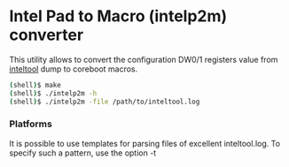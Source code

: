 Intel Pad to Macro (intelp2m) converter
=======================================

This utility allows to convert the configuration DW0/1 registers value
from [inteltool](../inteltool/description.md) dump to coreboot macros.

```bash
(shell)$ make
(shell)$ ./intelp2m -h
(shell)$ ./intelp2m -file /path/to/inteltool.log
```

### Platforms

It is possible to use templates for parsing files of excellent inteltool.log.
To specify such a pattern, use the option -t <template number>. For example,
using template type # 1, you can parse gpio.h from an already added board in
the coreboot project.
```bash
(shell)$ ./intelp2m -h
	-t
	template type number
		0 - inteltool.log (default)
		1 - gpio.h
		2 - your template
(shell)$ ./intelp2m -t 1 -file coreboot/src/mainboard/yourboard/gpio.h
```
You can also add a template to 'parser/template.go' for your file type with
the configuration of the pads.

platform type is set using the -p option (Sunrise by default):
```bash
	-p string
	set up a platform
		snr - Sunrise PCH with Skylake/Kaby Lake CPU
		lbg - Lewisburg PCH with Xeon SP CPU
		apl - Apollo Lake SoC
		cnl - CannonLake-LP or Whiskeylake/Coffeelake/Cometlake-U SoC
		adl - AlderLake PCH
	(default "snr")

(shell)$ ./intelp2m -p <platform> -file path/to/inteltool.log
```

### Packages

![][pckgs]

[pckgs]: config/gopackages.png

### Bit fields in macros

Use the -fld=cb option to only generate a sequence of bit fields in a new macro:

```bash
(shell)$ ./intelp2m -fld cb -p apl -file ../apollo-inteltool.log
```
```c
_PAD_CFG_STRUCT(GPIO_37, PAD_FUNC(NF1) | PAD_TRIG(OFF) | PAD_TRIG(OFF), PAD_PULL(DN_20K)), /* LPSS_UART0_TXD */
```

### Raw DW0, DW1 register value

To generate the gpio.c with raw PAD_CFG_DW0 and PAD_CFG_DW1 register values you need
to use the -fld=raw option:

```bash
  (shell)$ ./intelp2m -fld raw -file /path/to/inteltool.log
```
```c
_PAD_CFG_STRUCT(GPP_A10, 0x44000500, 0x00000000),
```

```bash
  (shell)$ ./intelp2m -iiii -fld raw -file /path/to/inteltool.log
```
```c
/* GPP_A10 - CLKOUT_LPC1 */
/* DW0: 0x44000500, DW1: 0x00000000 */
/* DW0: 0x04000100 - IGNORED */
/* PAD_CFG_NF(GPP_A10, NONE, DEEP, NF1), */
_PAD_CFG_STRUCT(GPP_A10, 0x44000500, 0x00000000),
```

### Macro Check

After generating the macro, the utility checks all used
fields of the configuration registers. If some field has been
ignored, the utility generates field macros. To not check
macros, use the -n option:
```bash
(shell)$ ./intelp2m -n -file /path/to/inteltool.log
```

In this case, some fields of the configuration registers
DW0 will be ignored.
```c
PAD_CFG_NF_IOSSTATE_IOSTERM(GPIO_38, UP_20K, DEEP, NF1, HIZCRx1, DISPUPD),
PAD_CFG_NF_IOSSTATE_IOSTERM(GPIO_39, UP_20K, DEEP, NF1, TxLASTRxE, DISPUPD),
```

### Information level

The utility can generate additional information about the bit
fields of the DW0 and DW1 configuration registers. Using the
options -i, -ii, -iii, -iiii you can set the info level from
1 to 4:

```bash
(shell)$./intelp2m -i -file /path/to/inteltool.log
```
```c
_PAD_CFG_STRUCT(GPIO_39, PAD_FUNC(NF1) | PAD_RESET(DEEP) | PAD_TRIG(OFF), PAD_PULL(UP_20K) | PAD_IOSTERM(DISPUPD)),	/* LPSS_UART0_TXD */
```

```bash
(shell)$./intelp2m -ii -file /path/to/inteltool.log
(shell)$./intelp2m -iii -file /path/to/inteltool.log
(shell)$./intelp2m -iiii -file /path/to/inteltool.log
```
```c
/* GPIO_39 - LPSS_UART0_TXD */
/* DW0: 0x44000400, DW1: 0x00003100 */ --> (ii)
/* DW0 : PAD_TRIG(OFF) - IGNORED */ --> (iii)
/* PAD_CFG_NF_IOSSTATE_IOSTERM(GPIO_39, UP_20K, DEEP, NF1, TxLASTRxE, DISPUPD), */ --> (iiii)
_PAD_CFG_STRUCT(GPIO_39, PAD_FUNC(NF1) | PAD_RESET(DEEP) | PAD_TRIG(OFF), PAD_PULL(UP_20K) | PAD_IOSTERM(DISPUPD)),
```

If the -n switch was used and macros was generated without checking:
```c
/* GPIO_39 - LPSS_UART0_TXD */ --> (i)
/* DW0: 0x44000400, DW1: 0x00003100 */ --> (ii)
/* DW0: PAD_TRIG(OFF) - IGNORED */ --> (iii)
/* _PAD_CFG_STRUCT(GPIO_39, PAD_FUNC(NF1) | PAD_RESET(DEEP) | PAD_TRIG(OFF), PAD_PULL(UP_20K) | PAD_IOSTERM(DISPUPD)), */ --> (iiii)
PAD_CFG_NF_IOSSTATE_IOSTERM(GPIO_39, UP_20K, DEEP, NF1, TxLASTRxE, DISPUPD),
```

### Ignoring Fields

Utilities can generate the _PAD_CFG_STRUCT macro and exclude fields
from it that are not in the corresponding PAD_CFG_*() macro:

```bash
(shell)$ ./intelp2m -iiii -fld cb -ign -file /path/to/inteltool.log
```
```c
/* GPIO_39 - LPSS_UART0_TXD */
/* DW0: 0x44000400, DW1: 0x00003100 */
/* DW0: PAD_TRIG(OFF) - IGNORED */
/* PAD_CFG_NF_IOSSTATE_IOSTERM(GPIO_39, UP_20K, DEEP, NF1, TxLASTRxE, DISPUPD), */
_PAD_CFG_STRUCT(GPIO_39, PAD_FUNC(NF1) | PAD_RESET(DEEP), PAD_PULL(UP_20K) | PAD_IOSTERM(DISPUPD)),
```

### FSP-style macro

The utility allows to generate macros that include fsp/edk2-palforms style bitfields:

```bash
(shell)$ ./intelp2m -i -fld fsp -p lbg -file ../crb-inteltool.log
```
```c
{ GPIO_SKL_H_GPP_A12, { GpioPadModeGpio, GpioHostOwnAcpi, GpioDirInInvOut, GpioOutLow, GpioIntSci | GpioIntLvlEdgDis, GpioResetNormal, GpioTermNone,  GpioPadConfigLock },	/* GPIO */
```

```bash
(shell)$ ./intelp2m -iiii -fld fsp -p lbg -file ../crb-inteltool.log
```
```c
/* GPP_A12 - GPIO */
/* DW0: 0x80880102, DW1: 0x00000000 */
/* PAD_CFG_GPI_SCI(GPP_A12, NONE, PLTRST, LEVEL, INVERT), */
{ GPIO_SKL_H_GPP_A12, { GpioPadModeGpio, GpioHostOwnAcpi, GpioDirInInvOut, GpioOutLow, GpioIntSci | GpioIntLvlEdgDis, GpioResetNormal, GpioTermNone,  GpioPadConfigLock },
```

### Supports Chipsets

  Sunrise PCH, Lewisburg PCH, Apollo Lake SoC, CannonLake-LP SoCs
